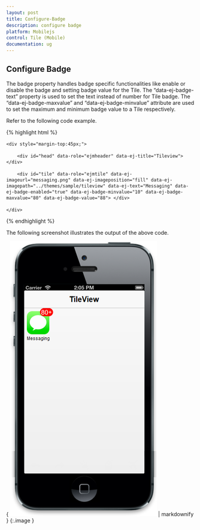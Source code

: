 ```yaml
---
layout: post
title: Configure-Badge
description: configure badge
platform: Mobilejs
control: Tile (Mobile)
documentation: ug
---
```


## Configure Badge

The badge property handles badge specific functionalities like enable or disable the badge and setting badge value for the Tile. The “data-ej-badge-text” property is used to set the text instead of number for Tile badge. The “data-ej-badge-maxvalue” and “data-ej-badge-minvalue” attribute are used to set the maximum and minimum badge value to a Tile respectively. 

Refer to the following code example.

{% highlight html %}

    <div style="margin-top:45px;">

        <div id="head" data-role="ejmheader" data-ej-title="Tileview"></div>

        <div id="tile" data-role="ejmtile" data-ej-imageurl="messaging.png" data-ej-imageposition="fill" data-ej-imagepath="../themes/sample/tileview" data-ej-text="Messaging" data-ej-badge-enabled="true" data-ej-badge-minvalue="10" data-ej-badge-maxvalue="80" data-ej-badge-value="88"> </div>

    </div>



{% endhighlight %}

The following screenshot illustrates the output of the above code.

{ ![C:/Users/labuser/AppData/Roaming/Skype/My Skype Received Files/badgechanges.png](Configure-Badge_images/Configure-Badge_img1.png) | markdownify }
{:.image }


